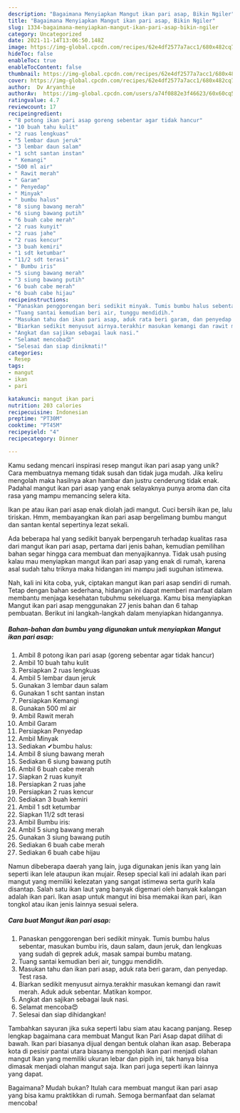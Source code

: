 ```yaml
---
description: "Bagaimana Menyiapkan Mangut ikan pari asap, Bikin Ngiler"
title: "Bagaimana Menyiapkan Mangut ikan pari asap, Bikin Ngiler"
slug: 1334-bagaimana-menyiapkan-mangut-ikan-pari-asap-bikin-ngiler
category: Uncategorized
date: 2021-11-14T13:06:50.148Z
image: https://img-global.cpcdn.com/recipes/62e4df2577a7acc1/680x482cq70/mangut-ikan-pari-asap-foto-resep-utama.jpg
hideToc: false
enableToc: true
enableTocContent: false
thumbnail: https://img-global.cpcdn.com/recipes/62e4df2577a7acc1/680x482cq70/mangut-ikan-pari-asap-foto-resep-utama.jpg
cover: https://img-global.cpcdn.com/recipes/62e4df2577a7acc1/680x482cq70/mangut-ikan-pari-asap-foto-resep-utama.jpg
author:  Dv Aryanthie
authorAv:  https://img-global.cpcdn.com/users/a74f0882e3f46623/60x60cq50/avatar.jpg
ratingvalue: 4.7
reviewcount: 17
recipeingredient:
- "8 potong ikan pari asap goreng sebentar agar tidak hancur"
- "10 buah tahu kulit"
- "2 ruas lengkuas"
- "5 lembar daun jeruk"
- "3 lembar daun salam"
- "1 scht santan instan"
- " Kemangi"
- "500 ml air"
- " Rawit merah"
- " Garam"
- " Penyedap"
- " Minyak"
- " bumbu halus"
- "8 siung bawang merah"
- "6 siung bawang putih"
- "6 buah cabe merah"
- "2 ruas kunyit"
- "2 ruas jahe"
- "2 ruas kencur"
- "3 buah kemiri"
- "1 sdt ketumbar"
- "11/2 sdt terasi"
- " Bumbu iris"
- "5 siung bawang merah"
- "3 siung bawang putih"
- "6 buah cabe merah"
- "6 buah cabe hijau"
recipeinstructions:
- "Panaskan penggorengan beri sedikit minyak. Tumis bumbu halus sebentar, masukan bumbu iris, daun salam, daun jeruk, dan lengkuas yang sudah di geprek aduk, masak sampai bumbu matang."
- "Tuang santai kemudian beri air, tunggu mendidih."
- "Masukan tahu dan ikan pari asap, aduk rata beri garam, dan penyedap. Test rasa."
- "Biarkan sedikit menyusut airnya.terakhir masukan kemangi dan rawit merah. Aduk aduk sebentar. Matikan kompor."
- "Angkat dan sajikan sebagai lauk nasi."
- "Selamat mencoba😍"
- "Selesai dan siap dinikmati!"
categories:
- Resep
tags:
- mangut
- ikan
- pari

katakunci: mangut ikan pari 
nutrition: 203 calories
recipecuisine: Indonesian
preptime: "PT30M"
cooktime: "PT45M"
recipeyield: "4"
recipecategory: Dinner

---
```



Kamu sedang mencari inspirasi resep mangut ikan pari asap yang unik? Cara membuatnya memang tidak susah dan tidak juga mudah. Jika keliru mengolah maka hasilnya akan hambar dan justru cenderung tidak enak. Padahal mangut ikan pari asap yang enak selayaknya punya aroma dan cita rasa yang mampu memancing selera kita.


Ikan pe atau ikan pari asap enak diolah jadi mangut. Cuci bersih ikan pe, lalu tiriskan. Hmm, membayangkan ikan pari asap bergelimang bumbu mangut dan santan kental sepertinya lezat sekali.

Ada beberapa hal yang sedikit banyak berpengaruh terhadap kualitas rasa dari mangut ikan pari asap, pertama dari jenis bahan, kemudian pemilihan bahan segar hingga cara membuat dan menyajikannya. Tidak usah pusing kalau mau menyiapkan mangut ikan pari asap yang enak di rumah, karena asal sudah tahu triknya maka hidangan ini mampu jadi suguhan istimewa.


Nah, kali ini kita coba, yuk, ciptakan mangut ikan pari asap sendiri di rumah. Tetap dengan bahan sederhana, hidangan ini dapat memberi manfaat dalam membantu menjaga kesehatan tubuhmu sekeluarga. Kamu bisa menyiapkan Mangut ikan pari asap menggunakan 27 jenis bahan dan 6 tahap pembuatan. Berikut ini langkah-langkah dalam menyiapkan hidangannya.

<!--inarticleads1-->

##### Bahan-bahan dan bumbu yang digunakan untuk menyiapkan Mangut ikan pari asap:

1. Ambil 8 potong ikan pari asap (goreng sebentar agar tidak hancur)
1. Ambil 10 buah tahu kulit
1. Persiapkan 2 ruas lengkuas
1. Ambil 5 lembar daun jeruk
1. Gunakan 3 lembar daun salam
1. Gunakan 1 scht santan instan
1. Persiapkan  Kemangi
1. Gunakan 500 ml air
1. Ambil  Rawit merah
1. Ambil  Garam
1. Persiapkan  Penyedap
1. Ambil  Minyak
1. Sediakan  ✔bumbu halus:
1. Ambil 8 siung bawang merah
1. Sediakan 6 siung bawang putih
1. Ambil 6 buah cabe merah
1. Siapkan 2 ruas kunyit
1. Persiapkan 2 ruas jahe
1. Persiapkan 2 ruas kencur
1. Sediakan 3 buah kemiri
1. Ambil 1 sdt ketumbar
1. Siapkan 11/2 sdt terasi
1. Ambil  Bumbu iris:
1. Ambil 5 siung bawang merah
1. Gunakan 3 siung bawang putih
1. Sediakan 6 buah cabe merah
1. Sediakan 6 buah cabe hijau


Namun dibeberapa daerah yang lain, juga digunakan jenis ikan yang lain seperti ikan lele ataupun ikan mujair. Resep special kali ini adalah ikan pari mangut yang memiliki kelezatan yang sangat istimewa serta gurih kala disantap. Salah satu ikan laut yang banyak digemari oleh banyak kalangan adalah ikan pari. Ikan asap untuk mangut ini bisa memakai ikan pari, ikan tongkol atau ikan jenis lainnya sesuai selera. 

<!--inarticleads2-->

##### Cara buat Mangut ikan pari asap:

1. Panaskan penggorengan beri sedikit minyak. Tumis bumbu halus sebentar, masukan bumbu iris, daun salam, daun jeruk, dan lengkuas yang sudah di geprek aduk, masak sampai bumbu matang.
1. Tuang santai kemudian beri air, tunggu mendidih.
1. Masukan tahu dan ikan pari asap, aduk rata beri garam, dan penyedap. Test rasa.
1. Biarkan sedikit menyusut airnya.terakhir masukan kemangi dan rawit merah. Aduk aduk sebentar. Matikan kompor.
1. Angkat dan sajikan sebagai lauk nasi.
1. Selamat mencoba😍
1. Selesai dan siap dihidangkan!

Tambahkan sayuran jika suka seperti labu siam atau kacang panjang. Resep lengkap bagaimana cara membuat Mangut Ikan Pari Asap dapat dilihat di bawah. Ikan pari biasanya dijual dengan bentuk olahan ikan asap. Beberapa kota di pesisir pantai utara biasanya mengolah ikan pari menjadi olahan mangut Ikan yang memiliki ukuran lebar dan pipih ini, tak hanya bisa dimasak menjadi olahan mangut saja. Ikan pari juga seperti ikan lainnya yang dapat. 

Bagaimana? Mudah bukan? Itulah cara membuat mangut ikan pari asap yang bisa kamu praktikkan di rumah. Semoga bermanfaat dan selamat mencoba!
